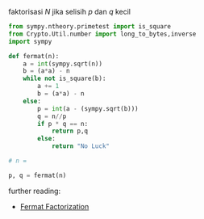 faktorisasi $N$ jika selisih $p$ dan $q$ kecil

``` python
from sympy.ntheory.primetest import is_square
from Crypto.Util.number import long_to_bytes,inverse
import sympy

def fermat(n):
    a = int(sympy.sqrt(n)) 
    b = (a*a) - n
    while not is_square(b):
        a += 1
        b = (a*a) - n
    else:
        p = int(a - (sympy.sqrt(b)))
        q = n//p
        if p * q == n:
            return p,q
        else:
            return "No Luck"

# n = 

p, q = fermat(n)
```

further reading:
- [Fermat Factorization](https://facthacks.cr.yp.to/fermat.html)
